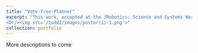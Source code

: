 ```yaml
---
title: "Vote-Tree-Planner"
excerpt: "This work, accepted at the [Robotics: Science and Systems Workshop on Task Specification for General-Purpose Intelligent Robots (RSS-W: TaskSpec)](https://sites.google.com/view/rss-taskspec#h.3b6ab368acba1711_15), helps robots turn abstract instructions into executable plans.  <br/><a href='https://github.com/lzw365-code/vote-tree-planner' class='button'>Code</a>
<br/><img src='/toddZ/images/poster(1)-1.png'>"
collection: portfolio
---
```


More descriptions to come
